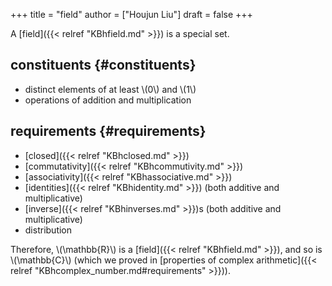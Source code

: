 +++
title = "field"
author = ["Houjun Liu"]
draft = false
+++

A [field]({{< relref "KBhfield.md" >}}) is a special set.


## constituents {#constituents}

-   distinct elements of at least \\(0\\) and \\(1\\)
-   operations of addition and multiplication


## requirements {#requirements}

-   [closed]({{< relref "KBhclosed.md" >}})
-   [commutativity]({{< relref "KBhcommutivity.md" >}})
-   [associativity]({{< relref "KBhassociative.md" >}})
-   [identities]({{< relref "KBhidentity.md" >}}) (both additive and multiplicative)
-   [inverse]({{< relref "KBhinverses.md" >}})s (both additive and multiplicative)
-   distribution

Therefore, \\(\mathbb{R}\\) is a [field]({{< relref "KBhfield.md" >}}), and so is \\(\mathbb{C}\\) (which we proved in [properties of complex arithmetic]({{< relref "KBhcomplex_number.md#requirements" >}})).